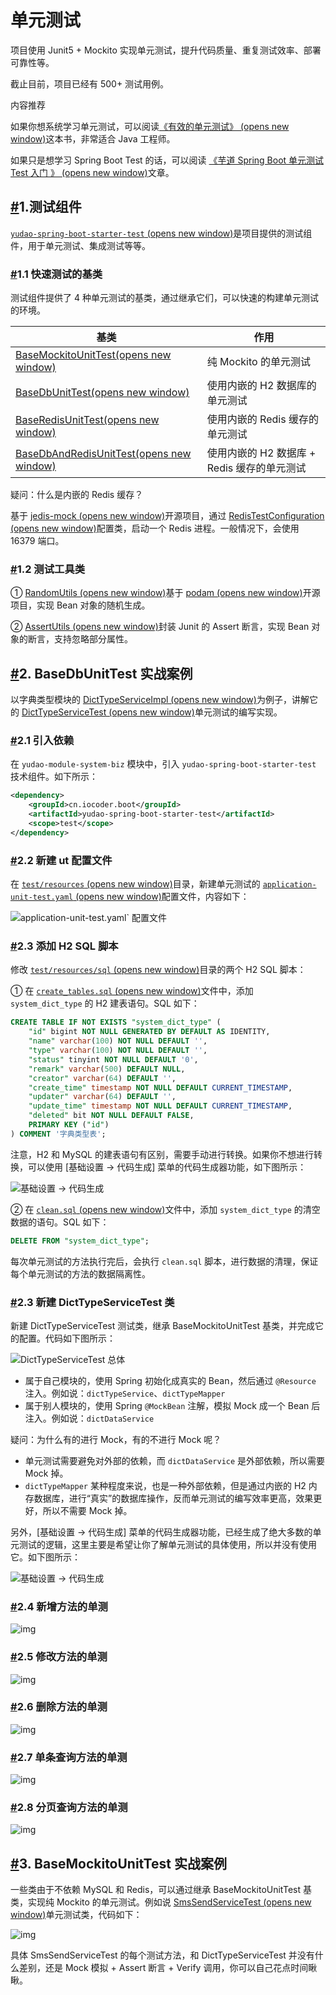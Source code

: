 # 单元测试

项目使用 Junit5 + Mockito 实现单元测试，提升代码质量、重复测试效率、部署可靠性等。

截止目前，项目已经有 500+ 测试用例。

内容推荐

如果你想系统学习单元测试，可以阅读[《有效的单元测试》 (opens new window)](https://www.iocoder.cn/Architecture/books-recommended/?yudao)这本书，非常适合 Java 工程师。

如果只是想学习 Spring Boot Test 的话，可以阅读 [《芋道 Spring Boot 单元测试 Test 入门 》 (opens new window)](https://www.iocoder.cn/Spring-Boot/Unit-Test/?yudao)文章。

## [#](https://doc.iocoder.cn/unit-test/#_1-测试组件)1.测试组件

[`yudao-spring-boot-starter-test` (opens new window)](https://github.com/YunaiV/ruoyi-vue-pro/blob/master/yudao-framework/yudao-spring-boot-starter-test/)是项目提供的测试组件，用于单元测试、集成测试等等。

### [#](https://doc.iocoder.cn/unit-test/#_1-1-快速测试的基类)1.1 快速测试的基类

测试组件提供了 4 种单元测试的基类，通过继承它们，可以快速的构建单元测试的环境。

| 基类                                                         | 作用                                        |
| ------------------------------------------------------------ | ------------------------------------------- |
| [BaseMockitoUnitTest(opens new window)](https://github.com/YunaiV/ruoyi-vue-pro/blob/master/yudao-framework/yudao-spring-boot-starter-test/src/main/java/cn/iocoder/yudao/framework/test/core/ut/BaseMockitoUnitTest.java) | 纯 Mockito 的单元测试                       |
| [BaseDbUnitTest(opens new window)](https://github.com/YunaiV/ruoyi-vue-pro/blob/master/yudao-framework/yudao-spring-boot-starter-test/src/main/java/cn/iocoder/yudao/framework/test/core/ut/BaseDbUnitTest.java) | 使用内嵌的 H2 数据库的单元测试              |
| [BaseRedisUnitTest(opens new window)](https://github.com/YunaiV/ruoyi-vue-pro/blob/master/yudao-framework/yudao-spring-boot-starter-test/src/main/java/cn/iocoder/yudao/framework/test/core/ut/BaseRedisUnitTest.java) | 使用内嵌的 Redis 缓存的单元测试             |
| [BaseDbAndRedisUnitTest(opens new window)](https://github.com/YunaiV/ruoyi-vue-pro/blob/master/yudao-framework/yudao-spring-boot-starter-test/src/main/java/cn/iocoder/yudao/framework/test/core/ut/BaseDbAndRedisUnitTest.java) | 使用内嵌的 H2 数据库 + Redis 缓存的单元测试 |

疑问：什么是内嵌的 Redis 缓存？

基于 [jedis-mock (opens new window)](https://github.com/fppt/jedis-mock)开源项目，通过 [RedisTestConfiguration (opens new window)](https://github.com/YunaiV/ruoyi-vue-pro/blob/master/yudao-framework/yudao-spring-boot-starter-test/src/main/java/cn/iocoder/yudao/framework/test/config/RedisTestConfiguration.java)配置类，启动一个 Redis 进程。一般情况下，会使用 16379 端口。

### [#](https://doc.iocoder.cn/unit-test/#_1-2-测试工具类)1.2 测试工具类

① [RandomUtils (opens new window)](https://github.com/YunaiV/ruoyi-vue-pro/blob/master/yudao-framework/yudao-spring-boot-starter-test/src/main/java/cn/iocoder/yudao/framework/test/core/util/RandomUtils.java)基于 [podam (opens new window)](https://github.com/mtedone/podam)开源项目，实现 Bean 对象的随机生成。

② [AssertUtils (opens new window)](https://github.com/YunaiV/ruoyi-vue-pro/blob/master/yudao-framework/yudao-spring-boot-starter-test/src/main/java/cn/iocoder/yudao/framework/test/core/util/AssertUtils)封装 Junit 的 Assert 断言，实现 Bean 对象的断言，支持忽略部分属性。

## [#](https://doc.iocoder.cn/unit-test/#_2-basedbunittest-实战案例)2. BaseDbUnitTest 实战案例

以字典类型模块的 [DictTypeServiceImpl (opens new window)](https://github.com/YunaiV/ruoyi-vue-pro/blob/master/yudao-module-system/yudao-module-system-biz/src/main/java/cn/iocoder/yudao/module/system/service/dict/DictDataServiceImpl.java)为例子，讲解它的 [DictTypeServiceTest (opens new window)](https://github.com/YunaiV/ruoyi-vue-pro/blob/master/yudao-module-system/yudao-module-system-biz/src/test/java/cn/iocoder/yudao/module/system/service/dict/DictDataServiceTest.java)单元测试的编写实现。

### [#](https://doc.iocoder.cn/unit-test/#_2-1-引入依赖)2.1 引入依赖

在 `yudao-module-system-biz` 模块中，引入 `yudao-spring-boot-starter-test` 技术组件。如下所示：

```xml
<dependency>
    <groupId>cn.iocoder.boot</groupId>
    <artifactId>yudao-spring-boot-starter-test</artifactId>
    <scope>test</scope>
</dependency>
```

### [#](https://doc.iocoder.cn/unit-test/#_2-2-新建-ut-配置文件)2.2 新建 ut 配置文件

在 [`test/resources` (opens new window)](https://github.com/YunaiV/ruoyi-vue-pro/blob/master/yudao-module-system/yudao-module-system-biz/src/test/resources/)目录，新建单元测试的 [`application-unit-test.yaml` (opens new window)](https://github.com/YunaiV/ruoyi-vue-pro/blob/master/yudao-module-system/yudao-module-system-biz/src/test/resources/application-unit-test.yaml)配置文件，内容如下：

![application-unit-test.yaml` 配置文件](https://doc.iocoder.cn/img/%E5%8D%95%E5%85%83%E6%B5%8B%E8%AF%95/02.png)

### [#](https://doc.iocoder.cn/unit-test/#_2-3-添加-h2-sql-脚本)2.3 添加 H2 SQL 脚本

修改 [`test/resources/sql` (opens new window)](https://github.com/YunaiV/ruoyi-vue-pro/blob/master/yudao-module-system/yudao-module-system-biz/src/test/resources/sql/)目录的两个 H2 SQL 脚本：

① 在 [`create_tables.sql` (opens new window)](https://github.com/YunaiV/ruoyi-vue-pro/blob/master/yudao-module-system/yudao-module-system-biz/src/test/resources/sql/create_tables.sql)文件中，添加 `system_dict_type` 的 H2 建表语句。SQL 如下：

```sql
CREATE TABLE IF NOT EXISTS "system_dict_type" (
    "id" bigint NOT NULL GENERATED BY DEFAULT AS IDENTITY,
    "name" varchar(100) NOT NULL DEFAULT '',
    "type" varchar(100) NOT NULL DEFAULT '',
    "status" tinyint NOT NULL DEFAULT '0',
    "remark" varchar(500) DEFAULT NULL,
    "creator" varchar(64) DEFAULT '',
    "create_time" timestamp NOT NULL DEFAULT CURRENT_TIMESTAMP,
    "updater" varchar(64) DEFAULT '',
    "update_time" timestamp NOT NULL DEFAULT CURRENT_TIMESTAMP,
    "deleted" bit NOT NULL DEFAULT FALSE,
    PRIMARY KEY ("id")
) COMMENT '字典类型表';
```

注意，H2 和 MySQL 的建表语句有区别，需要手动进行转换。如果你不想进行转换，可以使用 [基础设置 -> 代码生成] 菜单的代码生成器功能，如下图所示：

![基础设置 -> 代码生成](https://doc.iocoder.cn/img/%E5%8D%95%E5%85%83%E6%B5%8B%E8%AF%95/03.png)

② 在 [`clean.sql` (opens new window)](https://github.com/YunaiV/ruoyi-vue-pro/blob/master/yudao-module-system/yudao-module-system-biz/src/test/resources/sql/clean.sql)文件中，添加 `system_dict_type` 的清空数据的语句。SQL 如下：

```sql
DELETE FROM "system_dict_type";
```

每次单元测试的方法执行完后，会执行 `clean.sql` 脚本，进行数据的清理，保证每个单元测试的方法的数据隔离性。

### [#](https://doc.iocoder.cn/unit-test/#_2-3-新建-dicttypeservicetest-类)2.3 新建 DictTypeServiceTest 类

新建 DictTypeServiceTest 测试类，继承 BaseMockitoUnitTest 基类，并完成它的配置。代码如下图所示：

![DictTypeServiceTest 总体](https://doc.iocoder.cn/img/%E5%8D%95%E5%85%83%E6%B5%8B%E8%AF%95/01.png)

- 属于自己模块的，使用 Spring 初始化成真实的 Bean，然后通过 `@Resource` 注入。例如说：`dictTypeService`、`dictTypeMapper`
- 属于别人模块的，使用 Spring `@MockBean` 注解，模拟 Mock 成一个 Bean 后注入。例如说：`dictDataService`

疑问：为什么有的进行 Mock，有的不进行 Mock 呢？

- 单元测试需要避免对外部的依赖，而 `dictDataService` 是外部依赖，所以需要 Mock 掉。
- `dictTypeMapper` 某种程度来说，也是一种外部依赖，但是通过内嵌的 H2 内存数据库，进行“真实”的数据库操作，反而单元测试的编写效率更高，效果更好，所以不需要 Mock 掉。

另外，[基础设置 -> 代码生成] 菜单的代码生成器功能，已经生成了绝大多数的单元测试的逻辑，这里主要是希望让你了解单元测试的具体使用，所以并没有使用它。如下图所示：

![基础设置 -> 代码生成](https://doc.iocoder.cn/img/%E5%8D%95%E5%85%83%E6%B5%8B%E8%AF%95/04.png)

### [#](https://doc.iocoder.cn/unit-test/#_2-4-新增方法的单测)2.4 新增方法的单测

![img](https://doc.iocoder.cn/img/%E5%8D%95%E5%85%83%E6%B5%8B%E8%AF%95/05.png)

### [#](https://doc.iocoder.cn/unit-test/#_2-5-修改方法的单测)2.5 修改方法的单测

![img](https://doc.iocoder.cn/img/%E5%8D%95%E5%85%83%E6%B5%8B%E8%AF%95/06.png)

### [#](https://doc.iocoder.cn/unit-test/#_2-6-删除方法的单测)2.6 删除方法的单测

![img](https://doc.iocoder.cn/img/%E5%8D%95%E5%85%83%E6%B5%8B%E8%AF%95/07.png)

### [#](https://doc.iocoder.cn/unit-test/#_2-7-单条查询方法的单测)2.7 单条查询方法的单测

![img](https://doc.iocoder.cn/img/%E5%8D%95%E5%85%83%E6%B5%8B%E8%AF%95/08.png)

### [#](https://doc.iocoder.cn/unit-test/#_2-8-分页查询方法的单测)2.8 分页查询方法的单测

![img](https://doc.iocoder.cn/img/%E5%8D%95%E5%85%83%E6%B5%8B%E8%AF%95/09.png)

## [#](https://doc.iocoder.cn/unit-test/#_3-basemockitounittest-实战案例)3. BaseMockitoUnitTest 实战案例

一些类由于不依赖 MySQL 和 Redis，可以通过继承 BaseMockitoUnitTest 基类，实现纯 Mockito 的单元测试。例如说 [SmsSendServiceTest (opens new window)](https://github.com/YunaiV/ruoyi-vue-pro/blob/master/yudao-module-system/yudao-module-system-biz/src/test/java/cn/iocoder/yudao/module/system/service/sms/SmsSendServiceTest.java)单元测试类，代码如下：

![img](https://doc.iocoder.cn/img/%E5%8D%95%E5%85%83%E6%B5%8B%E8%AF%95/10.png)

具体 SmsSendServiceTest 的每个测试方法，和 DictTypeServiceTest 并没有什么差别，还是 Mock 模拟 + Assert 断言 + Verify 调用，你可以自己花点时间瞅瞅。